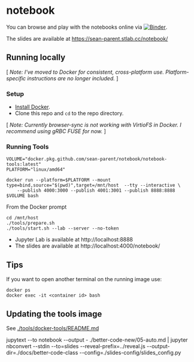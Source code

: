 # notebook

You can browse and play with the notebooks online via [![Binder](https://mybinder.org/badge_logo.svg)](https://mybinder.org/v2/gh/sean-parent/notebook/master?urlpath=lab).

The slides are available at https://sean-parent.stlab.cc/notebook/

## Running locally

\[ _Note: I've moved to Docker for consistent, cross-platform use. Platform-specific instructions are no longer included._ \]

### Setup

- [Install Docker](https://docs.docker.com/get-docker/).
- Clone this repo and `cd` to the repo directory.

\[ _Note: Currently browser-sync is not working with VirtioFS in Docker. I recommend using gRBC FUSE for now._ \]

### Running Tools

```
VOLUME="docker.pkg.github.com/sean-parent/notebook/notebook-tools:latest"
PLATFORM="linux/amd64"

docker run --platform=$PLATFORM --mount type=bind,source="$(pwd)",target=/mnt/host  --tty --interactive \
    --publish 4000:3000 --publish 4001:3001 --publish 8888:8888 $VOLUME bash
```

From the Docker prompt

```
cd /mnt/host
./tools/prepare.sh
./tools/start.sh --lab --server --no-token
```

- Jupyter Lab is available at http://localhost:8888
- The slides are available at http://localhost:4000/notebook/

## Tips

If you want to open another terminal on the running image use:

```
docker ps
docker exec -it <container id> bash
```

## Updating the tools image

See [./tools/docker-tools/README.md](./tools/docker-tools/README.md)


jupytext --to notebook --output - ./better-code-new/05-auto.md | jupyter nbconvert --stdin --to=slides --reveal-prefix=../reveal.js --output-dir=./docs/better-code-class --config=./slides-config/slides_config.py
